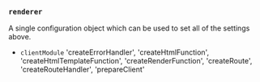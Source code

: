 
### `renderer`

A single configuration object which can be used to set all of the settings above. 

- `clientModule`
  'createErrorHandler',
  'createHtmlFunction',
  'createHtmlTemplateFunction',
  'createRenderFunction',
  'createRoute',
  'createRouteHandler',
  'prepareClient'

  